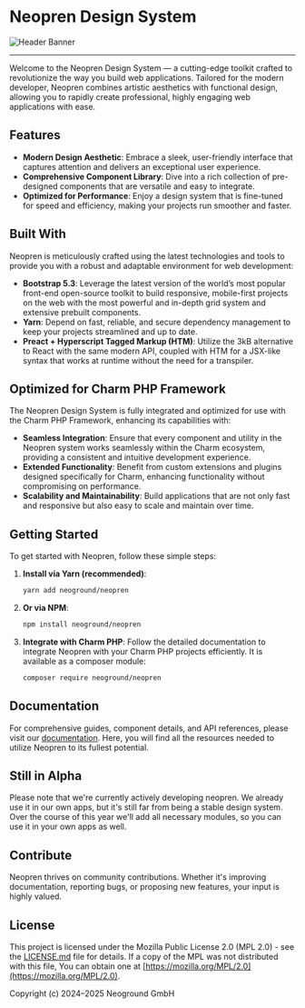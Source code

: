 # Neopren Design System

![Header Banner](https://neoground.com/data/docs/neopren/assets/hero.webp)

---

Welcome to the Neopren Design System — a cutting-edge toolkit crafted to revolutionize the way you build web
applications. Tailored for the modern developer, Neopren combines artistic aesthetics with functional design, allowing
you to rapidly create professional, highly engaging web applications with ease.

## Features

- **Modern Design Aesthetic**: Embrace a sleek, user-friendly interface that captures attention and delivers an
  exceptional user experience.
- **Comprehensive Component Library**: Dive into a rich collection of pre-designed components that are versatile and
  easy to integrate.
- **Optimized for Performance**: Enjoy a design system that is fine-tuned for speed and efficiency, making your projects
  run smoother and faster.

## Built With

Neopren is meticulously crafted using the latest technologies and tools to provide you with a robust and adaptable
environment for web development:

- **Bootstrap 5.3**: Leverage the latest version of the world’s most popular front-end open-source toolkit to build
  responsive, mobile-first projects on the web with the most powerful and in-depth grid system and extensive prebuilt
  components.
- **Yarn**: Depend on fast, reliable, and secure dependency management to keep your projects streamlined and up to date.
- **Preact + Hyperscript Tagged Markup (HTM)**: Utilize the 3kB alternative to React with the same modern API, coupled
  with HTM for a JSX-like syntax that works at runtime without the need for a transpiler.

## Optimized for Charm PHP Framework

The Neopren Design System is fully integrated and optimized for use with the Charm PHP Framework, enhancing its
capabilities with:

- **Seamless Integration**: Ensure that every component and utility in the Neopren system works seamlessly within the
  Charm ecosystem, providing a consistent and intuitive development experience.
- **Extended Functionality**: Benefit from custom extensions and plugins designed specifically for Charm, enhancing
  functionality without compromising on performance.
- **Scalability and Maintainability**: Build applications that are not only fast and responsive but also easy to scale
  and maintain over time.

## Getting Started

To get started with Neopren, follow these simple steps:

1. **Install via Yarn (recommended)**:
   ```bash
   yarn add neoground/neopren
   ```

2. **Or via NPM**:
   ```bash
   npm install neoground/neopren
   ```

3. **Integrate with Charm PHP**:
   Follow the detailed documentation to integrate Neopren with your Charm PHP projects efficiently. It is available
   as a composer module:
   ```bash
   composer require neoground/neopren
   ```

## Documentation

For comprehensive guides, component details, and API references, please visit
our [documentation](https://neoground.com/docs/neopren/index). Here, you will find all the resources needed to utilize
Neopren to its fullest potential.

## Still in Alpha

Please note that we're currently actively developing neopren. We already use it in our own apps, but it's still far from
being a stable design system. Over the course of this year we'll add all necessary modules,
so you can use it in your own apps as well.

## Contribute

Neopren thrives on community contributions. Whether it's improving documentation, reporting bugs, or proposing new
features, your input is highly valued.

## License

This project is licensed under the Mozilla Public License 2.0 (MPL 2.0) - see 
the [LICENSE.md](LICENSE.md) file for details.
If a copy of the MPL was not distributed with this file, You can obtain one at
[https://mozilla.org/MPL/2.0](https://mozilla.org/MPL/2.0).

Copyright (c) 2024–2025 Neoground GmbH
